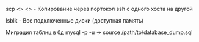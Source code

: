 scp <> <> - Копирование через портокол ssh с одного хоста на другой

lsblk - Все подключенные диски (доступная память)

Миграция таблиц в бд
mysql -p -u <user> <database> -> source /path/to/database_dump.sql
